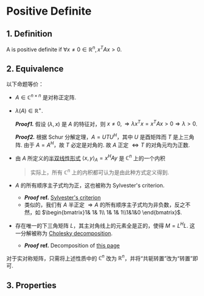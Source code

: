 # Positive Definite

## 1. Definition

A is positive definite if $\forall x \neq 0\in \mathbb{R}^n, x^TAx > 0$.

## 2. Equivalence

以下命题等价：

- $A\in\mathbb{C}^{n\times n}$ 是对称正定阵.

- $\lambda(A)\in \mathbb{R}^+$.

    ***Proof1.*** 假设 $(\lambda, x)$ 是 $A$ 的特征对，则 $x \neq 0, \Longrightarrow \lambda x^Tx = x^TAx > 0 \Longrightarrow \lambda > 0$.

    ***Proof2.*** 根据 Schur 分解定理，$A = U TU^H$，其中 $U$ 是酉矩阵而 $T$ 是上三角阵. 由于 $A = A^H$，故 $T$ 必定是对角的. 故 $A$ 正定 $\Longleftrightarrow T$ 的对角元均为正数.

- 由 $A$ 所定义的[半双线性形式](https://zh.wikipedia.org/wiki/%E5%8D%8A%E5%8F%8C%E7%BA%BF%E6%80%A7%E5%BD%A2%E5%BC%8F) $\langle x,y  \rangle _A = x^H A y$ 是 $\mathbb{C}^n$ 上的一个内积
   > 实际上，所有 $\mathbb{C}^n$ 上的内积都可认为是由此种方式定义得到.

- $A$ 的所有顺序主子式均为正，这也被称为 Sylvester's criterion.
  - ***Proof*** **ref.** [Sylvester's criterion](https://en.wikipedia.org/wiki/Sylvester%27s_criterion)
  - 类似的，我们有 $A$ 半正定 $\Longrightarrow A$ 的所有顺序主子式均为非负数，反之不然，如 $\begin{bmatrix}1& 1& 1\\ 1& 1& 1\\1&1&0 \end{bmatrix}$.
- 存在唯一的下三角矩阵 $L$，其主对角线上的元素全是正的，使得 $M = L^H L$. 这一分解被称为 [Cholesky decomposition](https://en.wikipedia.org/wiki/Cholesky_decomposition).
  - ***Proof*** **ref.** Decomposition of [this page](https://en.wikipedia.org/wiki/Definite_matrix)

对于实对称矩阵，只需将上述性质中的 $\mathbb{C}^n$ 改为 $\mathbb{R}^n$，并将“共轭转置”改为“转置”即可.

## 3. Properties

